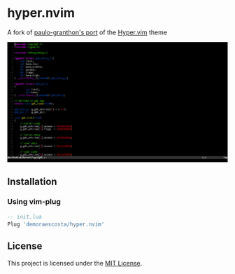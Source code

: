 # hyper.nvim

A fork of [paulo-granthon's port](https://github.com/paulo-granthon/hyper.nvim) of the [Hyper.vim](https://github.com/jdsimcoe/hyper.vim) theme 

![Hyper.nvim example](./docs/example.png)

## Installation

### Using vim-plug

```lua
-- init.lua
Plug 'demoraescosta/hyper.nvim'
```

## License

This project is licensed under the [MIT License](https://github.com/demoraescosta/hyper.nvim/blob/main/LICENSE).

